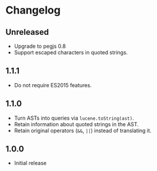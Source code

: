 # Changelog

## Unreleased
 - Upgrade to pegjs 0.8
 - Support escaped characters in quoted strings.

## 1.1.1
 - Do not require ES2015 features.

## 1.1.0
 - Turn ASTs into queries via `lucene.toString(ast)`.
 - Retain information about quoted strings in the AST.
 - Retain original operators (`&&`, `||`) instead of translating it.

## 1.0.0
 - Initial release
